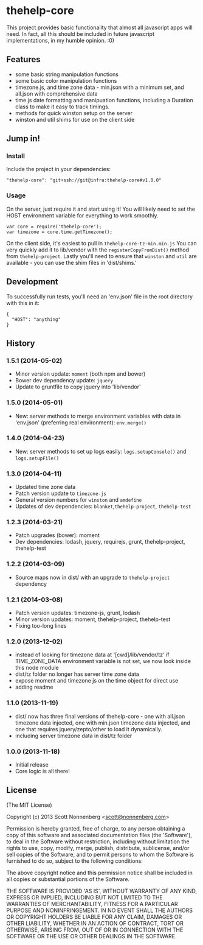 # thehelp-core

This project provides basic functionality that almost all javascript apps will need. In fact, all this should be included in future javascript implementations, in my humble opinion. :0)

## Features

* some basic string manipulation functions
* some basic color manipulation functions
* timezone.js, and time zone data - min.json with a minimum set, and all.json with comprehensive data
* time.js date formatting and manipuation functions, including a Duration class to make it easy to track timings.
* methods for quick winston setup on the server
* winston and util shims for use on the client side

## Jump in!

### Install

Include the project in your dependencies:

```
"thehelp-core": "git+ssh://git@infra:thehelp-core#v1.0.0"
```

### Usage

On the server, just require it and start using it! You will likely need to set the HOST environment variable for everything to work smoothly.

```
var core = require('thehelp-core');
var timezone = core.time.getTimezone();
```

On the client side, it's easiest to pull in `thehelp-core-tz-min.min.js` You can very quickly add it to lib/vendor with the `registerCopyFromDist()` method from `thehelp-project`. Lastly you'll need to ensure that `winston` and `util` are available - you can use the shim files in 'dist/shims.'

## Development

To successfully run tests, you'll need an 'env.json' file in the root directory with this in it:

```
{
  "HOST": "anything"
}
```

## History

### 1.5.1 (2014-05-02)

* Minor version update: `moment` (both npm and bower)
* Bower dev dependency update: `jquery`
* Update to gruntfile to copy jquery into 'lib/vendor'

### 1.5.0 (2014-05-01)

* New: server methods to merge environment variables with data in 'env.json' (preferring real environment): `env.merge()`

### 1.4.0 (2014-04-23)

* New: server methods to set up logs easily: `logs.setupConsole()` and `logs.setupFile()`

### 1.3.0 (2014-04-11)

* Updated time zone data
* Patch version update to `timezone-js`
* General version numbers for `winston` and `amdefine`
* Updates of dev dependencies: `blanket`,`thehelp-project`, `thehelp-test`

### 1.2.3 (2014-03-21)

* Patch upgrades (bower): moment
* Dev dependencies: lodash, jquery, requirejs, grunt, thehelp-project, thehelp-test

### 1.2.2 (2014-03-09)

* Source maps now in dist/ with an upgrade to `thehelp-project` dependency

### 1.2.1 (2014-03-08)

* Patch version updates: timezone-js, grunt, lodash
* Minor version updates: moment, thehelp-project, thehelp-test
* Fixing too-long lines

### 1.2.0 (2013-12-02)

* instead of looking for timezone data at '[cwd]/lib/vendor/tz' if TIME\_ZONE\_DATA environment variable is not set, we now look inside this node module
* dist/tz folder no longer has server time zone data
* expose moment and timezone js on the time object for direct use
* adding readme

### 1.1.0 (2013-11-19)

* dist/ now has three final versions of thehelp-core - one with all.json timezone data injected, one with min.json timezone data injected, and one that requires jquery/zepto/other to load it dynamically.
* including server timezone data in dist/tz folder

### 1.0.0 (2013-11-18)

* Initial release
* Core logic is all there!


## License

(The MIT License)

Copyright (c) 2013 Scott Nonnenberg &lt;scott@nonnenberg.com&gt;

Permission is hereby granted, free of charge, to any person obtaining
a copy of this software and associated documentation files (the
'Software'), to deal in the Software without restriction, including
without limitation the rights to use, copy, modify, merge, publish,
distribute, sublicense, and/or sell copies of the Software, and to
permit persons to whom the Software is furnished to do so, subject to
the following conditions:

The above copyright notice and this permission notice shall be
included in all copies or substantial portions of the Software.

THE SOFTWARE IS PROVIDED 'AS IS', WITHOUT WARRANTY OF ANY KIND,
EXPRESS OR IMPLIED, INCLUDING BUT NOT LIMITED TO THE WARRANTIES OF
MERCHANTABILITY, FITNESS FOR A PARTICULAR PURPOSE AND NONINFRINGEMENT.
IN NO EVENT SHALL THE AUTHORS OR COPYRIGHT HOLDERS BE LIABLE FOR ANY
CLAIM, DAMAGES OR OTHER LIABILITY, WHETHER IN AN ACTION OF CONTRACT,
TORT OR OTHERWISE, ARISING FROM, OUT OF OR IN CONNECTION WITH THE
SOFTWARE OR THE USE OR OTHER DEALINGS IN THE SOFTWARE.
